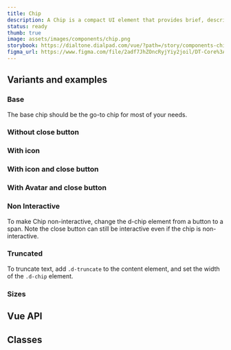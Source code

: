 ```yaml
---
title: Chip
description: A Chip is a compact UI element that provides brief, descriptive information about an element. It is terse, ideally one word.
status: ready
thumb: true
image: assets/images/components/chip.png
storybook: https://dialtone.dialpad.com/vue/?path=/story/components-chip--default
figma_url: https://www.figma.com/file/2adf7JhZOncRyjYiy2joil/DT-Core%3A-Components-7?node-id=9937%3A64802
---
```


<code-well-header>
  <example-chip label="Chip" with-avatar/>
</code-well-header>

<!-- <component-combinator component-name="DtChip" /> -->

## Variants and examples

### Base

The base chip should be the go-to chip for most of your needs.
<code-well-header>
  <example-chip label="Chip"/>
</code-well-header>

<code-example-tabs
htmlCode='
<span class="d-chip">
  <button type="button" aria-labelledby="dt0-content" aria-label="" class="d-chip__label">
    <span class="d-chip__text"> Chip </span>
  </button>
  <button type="button" aria-label="close" class="base-button__button d-btn d-btn--primary d-btn--icon-only d-chip__close">
    <span data-qa="dt-button-icon" class="base-button__icon d-btn__icon d-btn__icon--left">
      <svg>...</svg>
    </span>
  </button>
</span>
'
vueCode='
<dt-chip>
  Chip
</dt-chip>
'
showHtmlWarning />

### Without close button

<code-well-header>
  <example-chip label="Chip" hide-close-btn/>
</code-well-header>

<code-example-tabs
htmlCode='
<span class="d-chip">
  <button class="d-chip__label" type="button">
    <span class="d-chip__text">Chip</span>
  </button>
</span>
'
vueCode='
<dt-chip :hide-close="true">
  Chip
</dt-chip>
'
showHtmlWarning />

### With icon

<code-well-header>
  <example-chip label="Chip" with-icon hide-close-btn/>
</code-well-header>

<code-example-tabs
htmlCode='
<span class="d-chip">
  <button class="d-chip__label" type="button">
    <span class="d-chip__icon">
      <svg>...</svg>
    </span>
    <span class="d-chip__text">Chip</span>
  </button>
</span>
'
vueCode='
<dt-chip :hide-close="true">
  <template #icon>
    <dt-icon
      name="phone"
      size="200"
    />
  </template>
  <template #default>
    Chip
  </template>
</dt-chip>
'
showHtmlWarning />

### With icon and close button

<code-well-header>
  <example-chip label="Chip" with-icon/>
</code-well-header>

<code-example-tabs
htmlCode='
<span class="d-chip">
  <button class="d-chip__label" type="button">
    <span class="d-chip__icon">
      <svg>...</svg>
    </span>
    <span class="d-chip__text">Chip</span>
  </button>
  <button class="d-chip__close" type="button" aria-label="close">
    <span class="d-btn__icon">
      <svg>...</svg>
    </span>
  </button>
</span>
'
vueCode='
<dt-chip>
  <template #icon>
    <dt-icon
      name="phone"
      size="200"
    />
  </template>
  <template #default>
    Chip
  </template>
</dt-chip>
'
showHtmlWarning />

### With Avatar and close button

<code-well-header>
  <example-chip label="Chip" with-avatar/>
</code-well-header>

<code-example-tabs
htmlCode='
<span class="d-chip">
  <button class="d-chip__label" type="button">
    <span class="d-avatar">...</span>
    <span class="d-chip__text">Chip</span>
  </button>
  <button class="d-chip__close" type="button" aria-label="close">
    <span class="d-btn__icon">
      <svg>...</svg>
    </span>
  </button>
</span>
'
vueCode='
<dt-chip>
  <template #avatar>
    <dt-avatar
      full-name="Jaqueline Nackos"
    />
  </template>
  <template #default>
    Chip
  </template>
</dt-chip>
'
showHtmlWarning />

### Non Interactive

To make Chip non-interactive, change the d-chip element from a button to a span. Note
the close button can still be interactive even if the chip is non-interactive.

<code-well-header>
  <example-chip label="Chip" :interactive="false"/>
</code-well-header>

<code-example-tabs
htmlCode='
<span class="d-chip">
  <span class="d-chip__label">
    <span class="d-chip__text">Chip</span>
  </span>
  <button class="d-chip__close" type="button" aria-label="close">
    <span class="d-btn__icon">
      <svg>...</svg>
    </span>
  </button>
</span>
'
vueCode='
<dt-chip :interactive="false">
    Chip
</dt-chip>
'
showHtmlWarning />

### Truncated

To truncate text, add `.d-truncate` to the content element, and set the width of the `.d-chip` element.

<code-well-header>
  <example-chip label="Chip loooooong name" truncate/>
</code-well-header>

<code-example-tabs
htmlCode='
<span class="d-chip">
  <button class="d-chip__label d-w102" type="button">
    <span class="d-chip__text d-truncate">Chip loooooong name</span>
  </button>
  <button class="d-chip__close" type="button" aria-label="close">
    <span class="d-btn__icon">
      <svg>...</svg>
    </span>
  </button>
</span>
'
vueCode='
<dt-chip content-class="d-w102">
  <span class="d-chip__text d-truncate">Chip loooooong name</span>
</dt-chip>
'
showHtmlWarning />

### Sizes

<code-well-header>
  <example-chip label="Chip" size="xs"/>
  <example-chip label="Chip" size="sm"/>
  <example-chip label="Chip" />
</code-well-header>

<code-example-tabs
htmlCode='
<span class="d-chip">
  <button class="d-chip__label d-chip__label--xs" type="button">
    <span class="d-chip__icon">
      <svg>...</svg>
    </span>
    <span class="d-chip__text">Chip</span>
  </button>
  <button class="d-chip__close d-chip__close--xs" type="button" aria-label="close">
    <span class="d-btn__icon">
      <svg>...</svg>
    </span>
  </button>
</span>
<span class="d-chip">
  <button class="d-chip__label d-chip__label--sm" type="button">
    <span class="d-avatar">...</span>
    <span class="d-chip__text">Chip</span>
  </button>
  <button class="d-chip__close d-chip__close--sm" type="button" aria-label="close">
    <span class="d-btn__icon">
      <svg>...</svg>
    </span>
  </button>
</span>
<span class="d-chip">
  <button class="d-chip__label" type="button">
    <span class="d-chip__icon">
      <svg>...</svg>
    </span>
    <span class="d-chip__text">Chip</span>
  </button>
  <button class="d-chip__close" type="button" aria-label="close">
    <span class="d-btn__icon">
      <svg>...</svg>
    </span>
  </button>
</span>
'
vueCode='
<dt-chip size="xs">
  chip
</dt-chip>
<dt-chip size="sm">
  chip
</dt-chip>
<dt-chip>
  chip
</dt-chip>
'
showHtmlWarning />

<script setup>
  import ExampleChip from '@exampleComponents/ExampleChip.vue';
</script>

## Vue API

<component-vue-api component-name="chip" />

## Classes

<component-class-table component-name="chip" />

[//]: # (## Accessibility)
[//]: # (Lorem ipsum dolor sit amet, consectetur adipiscing elit. Morbi massa ante, tempus vitae lacus id, luctus tristique lorem. Mauris feugiat massa ex, id aliquet mi tempor non. Curabitur non tristique lectus. Fusce ut nisl non diam dignissim viverra. In posuere dui arcu, sed eleifend massa faucibus sed. Phasellus quis leo vitae erat pellentesque venenatis id vitae lectus. Suspendisse convallis, metus a congue tincidunt, velit sem tincidunt dui, eget auctor ipsum ipsum in ex. Nullam lobortis, mauris vel vestibulum rutrum, lorem elit vehicula est, nec viverra ante erat nec dolor. Proin at placerat tortor. Nam ullamcorper metus et eros porta, at lacinia leo scelerisque. Curabitur finibus sollicitudin odio tempor finibus. Donec lobortis metus vitae mollis gravida.)
